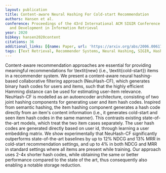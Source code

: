 ```yaml
---
layout: publication
title: Content-aware Neural Hashing For Cold-start Recommendation
authors: Hansen et al.
conference: Proceedings of the 43rd International ACM SIGIR Conference on Research
  and Development in Information Retrieval
year: 2020
bibkey: hansen2020content
citations: 36
additional_links: [{name: Paper, url: 'https://arxiv.org/abs/2006.00617'}]
tags: [Text Retrieval, Recommender Systems, Neural Hashing, SIGIR, Hashing Methods]
---
```

Content-aware recommendation approaches are essential for providing
meaningful recommendations for \textit\{new\} (i.e., \textit\{cold-start\}) items
in a recommender system. We present a content-aware neural hashing-based
collaborative filtering approach (NeuHash-CF), which generates binary hash
codes for users and items, such that the highly efficient Hamming distance can
be used for estimating user-item relevance. NeuHash-CF is modelled as an
autoencoder architecture, consisting of two joint hashing components for
generating user and item hash codes. Inspired from semantic hashing, the item
hashing component generates a hash code directly from an item's content
information (i.e., it generates cold-start and seen item hash codes in the same
manner). This contrasts existing state-of-the-art models, which treat the two
item cases separately. The user hash codes are generated directly based on user
id, through learning a user embedding matrix. We show experimentally that
NeuHash-CF significantly outperforms state-of-the-art baselines by up to 12%
NDCG and 13% MRR in cold-start recommendation settings, and up to 4% in both
NDCG and MRR in standard settings where all items are present while training.
Our approach uses 2-4x shorter hash codes, while obtaining the same or better
performance compared to the state of the art, thus consequently also enabling a
notable storage reduction.